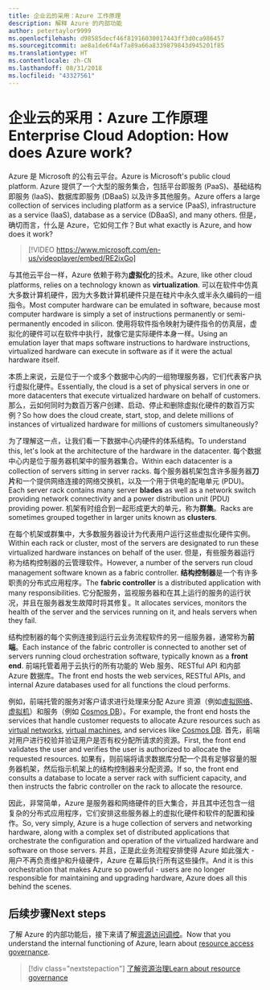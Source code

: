 ```yaml
---
title: 企业云的采用：Azure 工作原理
description: 解释 Azure 的内部功能
author: petertaylor9999
ms.openlocfilehash: d98585decf46f81916030017443ff3d0ca986457
ms.sourcegitcommit: ae8a1de6f4af7a89a66a8339879843d945201f85
ms.translationtype: HT
ms.contentlocale: zh-CN
ms.lasthandoff: 08/31/2018
ms.locfileid: "43327561"
---
```

# <a name="enterprise-cloud-adoption-how-does-azure-work"></a><span data-ttu-id="9f4ef-103">企业云的采用：Azure 工作原理</span><span class="sxs-lookup"><span data-stu-id="9f4ef-103">Enterprise Cloud Adoption: How does Azure work?</span></span>

<span data-ttu-id="9f4ef-104">Azure 是 Microsoft 的公有云平台。</span><span class="sxs-lookup"><span data-stu-id="9f4ef-104">Azure is Microsoft's public cloud platform.</span></span> <span data-ttu-id="9f4ef-105">Azure 提供了一个大型的服务集合，包括平台即服务 (PaaS)、基础结构即服务 (IaaS)、数据库即服务 (DBaaS) 以及许多其他服务。</span><span class="sxs-lookup"><span data-stu-id="9f4ef-105">Azure offers a large collection of services including platform as a service (PaaS), infrastructure as a service (IaaS), database as a service (DBaaS), and many others.</span></span> <span data-ttu-id="9f4ef-106">但是，确切而言，什么是 Azure，它如何工作？</span><span class="sxs-lookup"><span data-stu-id="9f4ef-106">But what exactly is Azure, and how does it work?</span></span>

> [!VIDEO https://www.microsoft.com/en-us/videoplayer/embed/RE2ixGo] 

<span data-ttu-id="9f4ef-107">与其他云平台一样，Azure 依赖于称为**虚拟化**的技术。</span><span class="sxs-lookup"><span data-stu-id="9f4ef-107">Azure, like other cloud platforms, relies on a technology known as **virtualization**.</span></span> <span data-ttu-id="9f4ef-108">可以在软件中仿真大多数计算机硬件，因为大多数计算机硬件只是在硅片中永久或半永久编码的一组指令。</span><span class="sxs-lookup"><span data-stu-id="9f4ef-108">Most computer hardware can be emulated in software, because most computer hardware is simply a set of instructions permanently or semi-permanently encoded in silicon.</span></span> <span data-ttu-id="9f4ef-109">使用将软件指令映射为硬件指令的仿真层，虚拟化的硬件可以在软件中执行，就像它是实际硬件本身一样。</span><span class="sxs-lookup"><span data-stu-id="9f4ef-109">Using an emulation layer that maps software instructions to hardware instructions, virtualized hardware can execute in software as if it were the actual hardware itself.</span></span>

<span data-ttu-id="9f4ef-110">本质上来说，云是位于一个或多个数据中心内的一组物理服务器，它们代表客户执行虚拟化硬件。</span><span class="sxs-lookup"><span data-stu-id="9f4ef-110">Essentially, the cloud is a set of physical servers in one or more datacenters that execute virtualized hardware on behalf of customers.</span></span> <span data-ttu-id="9f4ef-111">那么，云如何同时为数百万客户创建、启动、停止和删除虚拟化硬件的数百万实例？</span><span class="sxs-lookup"><span data-stu-id="9f4ef-111">So how does the cloud create, start, stop, and delete millions of instances of virtualized hardware for millions of customers simultaneously?</span></span>

<span data-ttu-id="9f4ef-112">为了理解这一点，让我们看一下数据中心内硬件的体系结构。</span><span class="sxs-lookup"><span data-stu-id="9f4ef-112">To understand this, let's look at the architecture of the hardware in the datacenter.</span></span>  <span data-ttu-id="9f4ef-113">每个数据中心内是位于服务器机架中的服务器集合。</span><span class="sxs-lookup"><span data-stu-id="9f4ef-113">Within each datacenter is a collection of servers sitting in server racks.</span></span> <span data-ttu-id="9f4ef-114">每个服务器机架包含许多服务器**刀片**和一个提供网络连接的网络交换机，以及一个用于供电的配电单元 (PDU)。</span><span class="sxs-lookup"><span data-stu-id="9f4ef-114">Each server rack contains many server **blades** as well as a network switch providing network connectivity and a power distribution unit (PDU) providing power.</span></span> <span data-ttu-id="9f4ef-115">机架有时组合到一起形成更大的单元，称为**群集**。</span><span class="sxs-lookup"><span data-stu-id="9f4ef-115">Racks are sometimes grouped together in larger units known as **clusters**.</span></span> 

<span data-ttu-id="9f4ef-116">在每个机架或群集中，大多数服务器设计为代表用户运行这些虚拟化硬件实例。</span><span class="sxs-lookup"><span data-stu-id="9f4ef-116">Within each rack or cluster, most of the servers are designated to run these virtualized hardware instances on behalf of the user.</span></span> <span data-ttu-id="9f4ef-117">但是，有些服务器运行称为结构控制器的云管理软件。</span><span class="sxs-lookup"><span data-stu-id="9f4ef-117">However, a number of the servers run cloud management software known as a fabric controller.</span></span> <span data-ttu-id="9f4ef-118">**结构控制器**是一个有许多职责的分布式应用程序。</span><span class="sxs-lookup"><span data-stu-id="9f4ef-118">The **fabric controller** is a distributed application with many responsibilities.</span></span> <span data-ttu-id="9f4ef-119">它分配服务，监视服务器和在其上运行的服务的运行状况，并且在服务器发生故障时将其修复。</span><span class="sxs-lookup"><span data-stu-id="9f4ef-119">It allocates services, monitors the health of the server and the services running on it, and heals servers when they fail.</span></span>

<span data-ttu-id="9f4ef-120">结构控制器的每个实例连接到运行云业务流程软件的另一组服务器，通常称为**前端**。</span><span class="sxs-lookup"><span data-stu-id="9f4ef-120">Each instance of the fabric controller is connected to another set of servers running cloud orchestration software, typically known as a **front end**.</span></span> <span data-ttu-id="9f4ef-121">前端托管着用于云执行的所有功能的 Web 服务、RESTful API 和内部 Azure 数据库。</span><span class="sxs-lookup"><span data-stu-id="9f4ef-121">The front end hosts the web services, RESTful APIs, and internal Azure databases used for all functions the cloud performs.</span></span> 

<span data-ttu-id="9f4ef-122">例如，前端托管的服务对客户请求进行处理来分配 Azure 资源（例如[虚拟网络][vnet]、[虚拟机][vms]）和服务（例如 [Cosmos DB][cosmosdb]）。</span><span class="sxs-lookup"><span data-stu-id="9f4ef-122">For example, the front end hosts the services that handle customer requests to allocate Azure resources such as [virtual networks][vnet], [virtual machines][vms], and services like [Cosmos DB][cosmosdb].</span></span> <span data-ttu-id="9f4ef-123">首先，前端对用户进行校验并验证用户是否有权分配所请求的资源。</span><span class="sxs-lookup"><span data-stu-id="9f4ef-123">First, the front end validates the user and verifies the user is authorized to allocate the requested resources.</span></span> <span data-ttu-id="9f4ef-124">如果有，则前端将请求数据库分配一个具有足够容量的服务器机架，然后指示机架上的结构控制器来分配资源。</span><span class="sxs-lookup"><span data-stu-id="9f4ef-124">If so, the front end consults a database to locate a server rack with sufficient capacity, and then instructs the fabric controller on the rack to allocate the resource.</span></span>

<span data-ttu-id="9f4ef-125">因此，非常简单，Azure 是服务器和网络硬件的巨大集合，并且其中还包含一组复杂的分布式应用程序，它们安排这些服务器上的虚拟化硬件和软件的配置和操作。</span><span class="sxs-lookup"><span data-stu-id="9f4ef-125">So, very simply, Azure is a huge collection of servers and networking hardware, along with a complex set of distributed applications that orchestrate the configuration and operation of the virtualized hardware and software on those servers.</span></span> <span data-ttu-id="9f4ef-126">并且，正是此业务流程安排使得 Azure 如此强大 - 用户不再负责维护和升级硬件，Azure 在幕后执行所有这些操作。</span><span class="sxs-lookup"><span data-stu-id="9f4ef-126">And it is this orchestration that makes Azure so powerful - users are no longer responsible for maintaining and upgrading hardware, Azure does all this behind the scenes.</span></span> 

## <a name="next-steps"></a><span data-ttu-id="9f4ef-127">后续步骤</span><span class="sxs-lookup"><span data-stu-id="9f4ef-127">Next steps</span></span>

<span data-ttu-id="9f4ef-128">了解 Azure 的内部功能后，接下来请了解[资源访问调控](what-is-governance.md)。</span><span class="sxs-lookup"><span data-stu-id="9f4ef-128">Now that you understand the internal functioning of Azure, learn about [resource access governance](what-is-governance.md).</span></span> 

> [!div class="nextstepaction"]
> [<span data-ttu-id="9f4ef-129">了解资源治理</span><span class="sxs-lookup"><span data-stu-id="9f4ef-129">Learn about resource governance</span></span>](what-is-governance.md)

<!-- Links -->

[cosmosdb]: /azure/cosmos-db/introduction
[docs-add-users-to-aad]: /azure/active-directory/add-users-azure-active-directory?toc=/azure/architecture/cloud-adoption-guide/toc.json
[vms]: /azure/virtual-machines/
[vnet]: /azure/virtual-network/virtual-networks-overview
